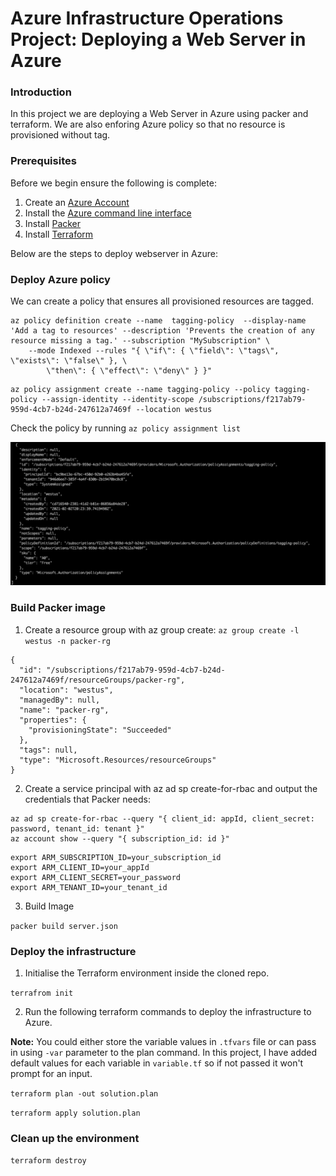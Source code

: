 # Azure Infrastructure Operations Project: Deploying a Web Server in Azure

### Introduction

In this project we are deploying a Web Server in Azure using packer and terraform. We are also enforing Azure policy so that no resource is provisioned without tag.

### Prerequisites

Before we begin ensure the following is complete:

1. Create an [Azure Account](https://portal.azure.com) 
2. Install the [Azure command line interface](https://docs.microsoft.com/en-us/cli/azure/install-azure-cli?view=azure-cli-latest)
3. Install [Packer](https://www.packer.io/downloads)
4. Install [Terraform](https://www.terraform.io/downloads.html)


Below are the steps to deploy webserver in Azure:

### Deploy Azure policy

We can create a policy that ensures all provisioned resources are tagged.

```
az policy definition create --name  tagging-policy  --display-name 'Add a tag to resources' --description 'Prevents the creation of any resource missing a tag.' --subscription "MySubscription" \
    --mode Indexed --rules "{ \"if\": { \"field\": \"tags\", \"exists\": \"false\" }, \
        \"then\": { \"effect\": \"deny\" } }"
```

```
az policy assignment create --name tagging-policy --policy tagging-policy --assign-identity --identity-scope /subscriptions/f217ab79-959d-4cb7-b24d-247612a7469f --location westus
```

Check the policy by running `az policy assignment list`

![azure-policy](azure-policy.png)

### Build Packer image

1. Create a resource group with az group create: `az group create -l westus -n packer-rg`

```
{
  "id": "/subscriptions/f217ab79-959d-4cb7-b24d-247612a7469f/resourceGroups/packer-rg",
  "location": "westus",
  "managedBy": null,
  "name": "packer-rg",
  "properties": {
    "provisioningState": "Succeeded"
  },
  "tags": null,
  "type": "Microsoft.Resources/resourceGroups"
}
```

2. Create a service principal with az ad sp create-for-rbac and output the credentials that Packer needs:

```
az ad sp create-for-rbac --query "{ client_id: appId, client_secret: password, tenant_id: tenant }"
az account show --query "{ subscription_id: id }"
```

```
export ARM_SUBSCRIPTION_ID=your_subscription_id
export ARM_CLIENT_ID=your_appId
export ARM_CLIENT_SECRET=your_password
export ARM_TENANT_ID=your_tenant_id
```

3. Build Image

`packer build server.json`

### Deploy the infrastructure

1. Initialise the Terraform environment inside the cloned repo.

`terrafrom init`

2. Run the following terraform commands to deploy the infrastructure to Azure.

**Note:** You could either store the variable values in `.tfvars` file or can pass in using `-var` parameter to the plan command. In this project, I have added default values for each variable in `variable.tf` so if not passed it won't prompt for an input. 

`terraform plan -out solution.plan`

`terraform apply solution.plan`

### Clean up the environment

`terraform destroy`

